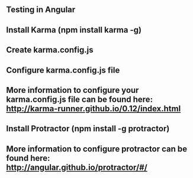 ## Testing in Angular

## Install Karma (npm install karma -g)

## Create karma.config.js

## Configure karma.config.js file

## More information to configure your karma.config.js file can be found here: http://karma-runner.github.io/0.12/index.html

## Install Protractor (npm install -g protractor)

## More information to configure protractor can be found here: http://angular.github.io/protractor/#/